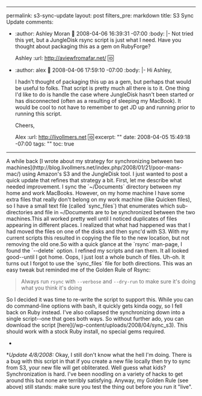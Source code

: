 ----- 
permalink: s3-sync-update
layout: post
filters_pre: markdown
title: S3 Sync Update
comments: 
- :author: Ashley Moran
  :date: 2008-04-06 16:39:31 -07:00
  :body: |-
    Not tried this yet, but a JungleDisk rsync script is just what I need.  Have you thought about packaging this as a gem on RubyForge?
    
    Ashley
  :url: http://aviewfromafar.net/
  :id: 
- :author: alex
  :date: 2008-04-06 17:59:10 -07:00
  :body: |-
    Hi Ashley,
    
    I hadn't thought of packaging this up as a gem, but perhaps that would be useful to folks. That script is pretty much all there is to it. One thing I'd like to do is handle the case where JungleDisk hasn't been started or has disconnected (often as a resulting of sleeping my MacBook). It would be cool to not have to remember to get JD up and running prior to running this script.
    
    Cheers,
    
    Alex
  :url: http://livollmers.net
  :id: 
excerpt: ""
date: 2008-04-05 15:49:18 -07:00
tags: ""
toc: true
-----
<p>A while back [I wrote about my strategy for synchronizing between two machines](http://blog.livollmers.net/index.php/2008/01/21/poor-mans-mac/) using Amazon's S3 and the JungleDisk tool. I just wanted to post a quick update that refines that strategy a bit. First, let me describe what needed improvement. I sync the `~/Documents` directory between my home and work MacBooks. However, on my home machine I have some extra files that really don't belong on my work machine (like Quicken files), so I have a small text file (called `sync_files`) that enumerates which sub-directories and file in ~/Documents are to be synchronized between the two machines.This all worked pretty well until I noticed duplicates of files appearing in different places. I realized that what had happened was that I had moved the files on one of the disks and then sync'd with S3. With my current scripts this resulted in copying the file to the new location, but not removing the old one.So with a quick glance at the `rsync` man-page, I found the `--delete` option. I refined my scripts and ran them. It all looked good--until I got home. Oops, I just lost a whole bunch of files. Uh-oh. It turns out I forgot to use the `sync_files` file for both directions. This was an easy tweak but reminded me of the Golden Rule of Rsync:

<blockquote>
  

  Always run `rsync` with `--verbose` and `--dry-run` to make sure it's doing what you think it's doing

</blockquote>So I decided it was time to re-write the script to support this. While you can do command-line options with bash, it quickly gets kinda oogy, so I fell back on Ruby instead. I've also collapsed the synchronizing down into a single script--one that goes both ways. So without further ado, you can download the script [here](/wp-content/uploads/2008/04/sync_s3). This should work with a stock Ruby install, no special gems required.

*
**Update 4/8/2008:* Okay, I still don't know what the hell I'm doing. There is a bug with this script in that if you create a new file locally then try to sync from S3, your new file will get obliterated. Well guess what kids? Synchronization is hard. I've been noodling on a variety of hacks to get around this but none are terribly satisfying. Anyway, my Golden Rule (see above) still stands: make sure you test the thing out before you run it "live".
